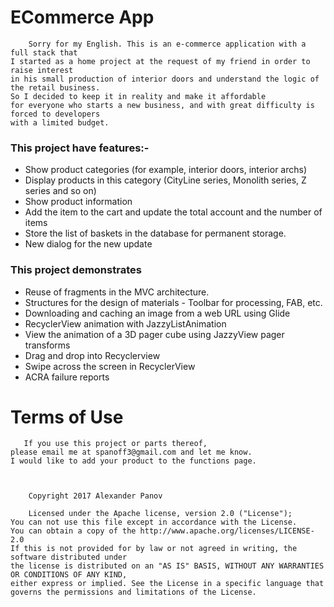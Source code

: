 # ECommerce App
        Sorry for my English. This is an e-commerce application with a full stack that
    I started as a home project at the request of my friend in order to raise interest
    in his small production of interior doors and understand the logic of the retail business.
    So I decided to keep it in reality and make it affordable
    for everyone who starts a new business, and with great difficulty is forced to developers
    with a limited budget.
### This project have features:-

- Show product categories (for example, interior doors, interior archs)
- Display products in this category (CityLine series, Monolith series, Z series and so on)
- Show product information
- Add the item to the cart and update the total account and the number of items
- Store the list of baskets in the database for permanent storage.
- New dialog for the new update

### This project demonstrates

- Reuse of fragments in the MVC architecture.
- Structures for the design of materials - Toolbar for processing, FAB, etc.
- Downloading and caching an image from a web URL using Glide
- RecyclerView animation with JazzyListAnimation
- View the animation of a 3D pager cube using JazzyView pager transforms
- Drag and drop into Recyclerview
- Swipe across the screen in RecyclerView
- ACRA failure reports


# Terms of Use

       If you use this project or parts thereof,
    please email me at spanoff3@gmail.com and let me know.
    I would like to add your product to the functions page.



        Copyright 2017 Alexander Panov

        Licensed under the Apache license, version 2.0 ("License");
    You can not use this file except in accordance with the License.
    You can obtain a copy of the http://www.apache.org/licenses/LICENSE-2.0
    If this is not provided for by law or not agreed in writing, the software distributed under
    the license is distributed on an "AS IS" BASIS, WITHOUT ANY WARRANTIES OR CONDITIONS OF ANY KIND,
    either express or implied. See the License in a specific language that
    governs the permissions and limitations of the License.
